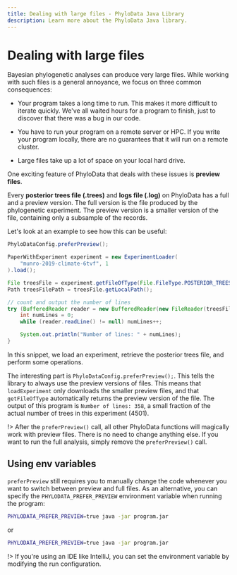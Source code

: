 ```yaml
---
title: Dealing with large files - PhyloData Java Library
description: Learn more about the PhyloData Java library.
---
```


# Dealing with large files

Bayesian phylogenetic analyses can produce very large files. While working with such files is a general annoyance, we focus on three common consequences:

- Your program takes a long time to run. This makes it more difficult to iterate quickly. We've all waited hours for a program to finish, just to discover that there was a bug in our code.

- You have to run your program on a remote server or HPC. If you write your program locally, there are no guarantees that it will run on a remote cluster.

- Large files take up a lot of space on your local hard drive.

One exciting feature of PhyloData that deals with these issues is **preview files**.

Every **posterior trees file (.trees)** and **logs file (.log)** on PhyloData has a full and a preview version. The full version is the file produced by the phylogenetic experiment. The preview version is a smaller version of the file, containing only a subsample of the records.

Let's look at an example to see how this can be useful:

```java
PhyloDataConfig.preferPreview();

PaperWithExperiment experiment = new ExperimentLoader(
    "munro-2019-climate-6tvf", 1
).load();

File treesFile = experiment.getFileOfType(File.FileType.POSTERIOR_TREES);
Path treesFilePath = treesFile.getLocalPath();

// count and output the number of lines
try (BufferedReader reader = new BufferedReader(new FileReader(treesFilePath.toString()))) {
    int numLines = 0;
    while (reader.readLine() != null) numLines++;

    System.out.println("Number of lines: " + numLines);
}
```

In this snippet, we load an experiment, retrieve the posterior trees file, and perform some operations.

The interesting part is `PhyloDataConfig.preferPreview();`. This tells the library to always use the preview versions of files. This means that `loadExperiment` only downloads the smaller preview files, and that `getFileOfType` automatically returns the preview version of the file. The output of this program is `Number of lines: 358`, a small fraction of the actual number of trees in this experiment (4501).

!> After the `preferPreview()` call, all other PhyloData functions will magically work with preview files. There is no need to change anything else. If you want to run the full analysis, simply remove the `preferPreview()` call.

## Using env variables

`preferPreview` still requires you to manually change the code whenever you want to switch between preview and full files. As an alternative, you can specify the `PHYLODATA_PREFER_PREVIEW` environment variable when running the program:

```bash
PHYLODATA_PREFER_PREVIEW=true java -jar program.jar
```

or

```bash
PHYLODATA_PREFER_PREVIEW=true java -jar program.jar
```

!> If you're using an IDE like IntelliJ, you can set the environment variable by modifying the run configuration.
